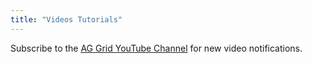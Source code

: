 ```yaml
---
title: "Videos Tutorials"
---
```


Subscribe to the <a href="https://www.youtube.com/channel/UCerp9sZdHwofLTW8zG6Sxtw" target="_blank">AG Grid YouTube Channel</a> for new video notifications.

<learning-videos></learning-videos>

